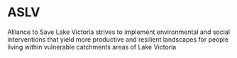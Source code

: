 # ASLV
Alliance to Save Lake Victoria strives to implement environmental and social interventions that yield more productive and resilient landscapes for people living within vulnerable catchments areas of Lake Victoria
